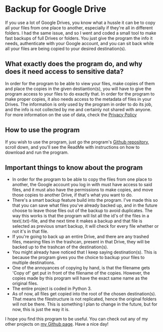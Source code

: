 # Backup for Google Drive
If you use a lot of Google Drives, you know what a hussle it can be to copy all your files from one place to another, especially if they're all in different folders. I had the same issue, and so I went and coded a small tool to make fast backups of full Drives or folders. You just give the program the info it needs, authenticate with your Google account, and you can sit back while all your files are being copied to your desired destination(s).

## What exactly does the program do, and why does it need access to sensitive data?
In order for the program to be able to view your files, make copies of them and place the copies in the given destiantion(s), you will have to give the program access to your files to do exactly that. In order for the program to make proper copies, it also needs access to the metadata of files in your Drives. The information is only used by the program in order to do its job, and the info is not collected by me and certainly not shared with anyone. For more information on the use of data, check the [Privacy Policy](https://sites.google.com/view/privacypolicybackupfordrive/home)

## How to use the program
If you wish to use the program, just go the program's [Github repository](https://github.com/techsnowowl/Backup-for-Google-Drive), scroll down, and you'll see the ReadMe with instructions on how to download and run the program.

## Important things to know about the program
- In order for the program to be able to copy the files from one place to another, the Google account you log in with must have access to said files, and it must also have the permissions to make copies, and move those copies to another Drive, if that's what you want to do.
- There's a smart backup feature build into the program. I've made this so that you can save what files you've already backed up, and in the future choose to leave those files out of the backup to avoid duplicates. The way this works is that the program will list all the id's of the files in a text(.txt)-file, and the next time it makes a backup and that file is selected as previous smart backup, it will check for every file whether or not it's in that file.
- If you're going to back up an entire Drive, and there are any trashed files, meaning files in the trashcan, present in that Drive, they will be backed up to the trashcan of the destination(s).
- You might already have noticed that I keep saying destination(s). This is because the program gives you the choice to backup your files to multiple destinations.
- One of the annoyances of copying by hand, is that the filename gets 'Copy of' get put in front of the filename of the copies. However, the copies made by this program will have the exact same name as the original files.
- The entire project is coded in Python 3. 
- As of now, all files get copied into the root of the chosen destination(s). That means the filestructure is not replicated, hence the original folders will not be there. This is something I plan to change in the future, but for now, this is just the way it is.

I hope you find this program to be useful. You can check out any of my other projects on [my Github page](https://github.com/techsnowowl). Have a nice day!
